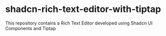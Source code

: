 # shadcn-rich-text-editor-with-tiptap
This repository contains a Rich Text Editor developed using Shadcn UI Components and Tiptap

